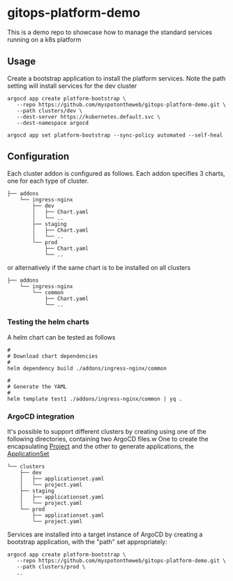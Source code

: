# gitops-platform-demo
This is a demo repo to showcase how to manage the standard services running on a k8s platform

## Usage

Create a bootstrap application to install the platform services. Note the path setting will install services for the dev cluster

```
argocd app create platform-bootstrap \
   --repo https://github.com/myspotontheweb/gitops-platform-demo.git \
   --path clusters/dev \
   --dest-server https://kubernetes.default.svc \
   --dest-namespace argocd

argocd app set platform-bootstrap --sync-policy automated --self-heal
```

## Configuration

Each cluster addon is configured as follows. Each addon specifies 3 charts, one for each type of cluster.

```
├── addons
    └── ingress-nginx
        ├── dev
        │   ├── Chart.yaml
        │   └── ..
        ├── staging
        │   ├── Chart.yaml
        │   └── ..
        └── prod
            ├── Chart.yaml
            └── ..
```

or alternatively if the same chart is to be installed on all clusters

```
├── addons
    └── ingress-nginx
        └── common
            ├── Chart.yaml
            └── ..
```

### Testing the helm charts

A helm chart can be tested as follows

```
#
# Download chart dependencies
#
helm dependency build ./addons/ingress-nginx/common

#
# Generate the YAML
#
helm template test1 ./addons/ingress-nginx/common | yq .
```

### ArgoCD integration

It's possible to support different clusters by creating using one of the following directories, containing two ArgoCD files.w
One to create the encapsulating [Project](https://argo-cd.readthedocs.io/en/stable/operator-manual/declarative-setup/#projects)
and the other to generate applications, the [ApplicationSet](https://argo-cd.readthedocs.io/en/stable/operator-manual/applicationset/)

```
└── clusters
    ├── dev
    │   ├── applicationset.yaml
    │   └── project.yaml
    ├── staging
    │   ├── applicationset.yaml
    │   └── project.yaml
    └── prod
        ├── applicationset.yaml
        └── project.yaml
```

Services are installed into a target instance of ArgoCD by creating a bootstrap application, with the "path" set appropriately:

```
argocd app create platform-bootstrap \
   --repo https://github.com/myspotontheweb/gitops-platform-demo.git \
   --path clusters/prod \
   ..
```
